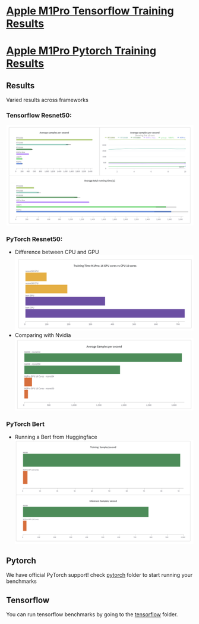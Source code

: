 # [Apple M1Pro Tensorflow Training Results](https://wandb.me/m1pro)
# [Apple M1Pro Pytorch Training Results](https://wandb.me/pytorch_m1)

## Results 
Varied results across frameworks

### Tensorflow Resnet50:
![tf_resnet_50results.png](tf_resnet50_results.png)

### PyTorch Resnet50:
- Difference between CPU and GPU
![gpu_vs_cpu.png](pt_gpu_vs_cpu.png)
- Comparing with Nvidia
![samples_sec.png](pt_samples_sec.png)

### PyTorch Bert
- Running a Bert from Huggingface
![pt_bert.png](pt_bert.png)


## Pytorch
We have official PyTorch support! check [pytorch](pytorch) folder to start running your benchmarks



## Tensorflow

You can run tensorflow benchmarks by going to the [tensorflow](tensorflow) folder.
